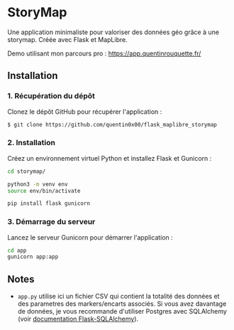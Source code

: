 # StoryMap

Une application minimaliste pour valoriser des données géo grâce à une storymap. Créée avec Flask et MapLibre.

Demo utilisant mon parcours pro : https://app.quentinrouquette.fr/

## Installation


### 1. Récupération du dépôt

Clonez le dépôt GitHub pour récupérer l'application :

```bash
$ git clone https://github.com/quentin0x00/flask_maplibre_storymap
```

### 2. Installation

Créez un environnement virtuel Python et installez Flask et Gunicorn :

```bash
cd storymap/

python3 -m venv env
source env/bin/activate

pip install flask gunicorn
```

### 3. Démarrage du serveur

Lancez le serveur Gunicorn pour démarrer l'application :

```bash
cd app
gunicorn app:app
```

## Notes

- `app.py` utilise ici un fichier CSV qui contient la totalité des données et des parametres des markers/encarts associés. Si vous avez davantage de données, je vous recommande d'utiliser Postgres avec SQLAlchemy (voir [documentation Flask-SQLAlchemy](https://flask-sqlalchemy.readthedocs.io/en/stable/quickstart/)).
